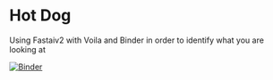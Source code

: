# Hot Dog

Using Fastaiv2 with Voila and Binder in order to identify what you are looking at 


[![Binder](https://mybinder.org/badge_logo.svg)](https://mybinder.org/v2/gh/OFlanagan/hotdog/master?urlpath=%2Fvoila%2Frender%2Fhotdog_app.ipynb)


